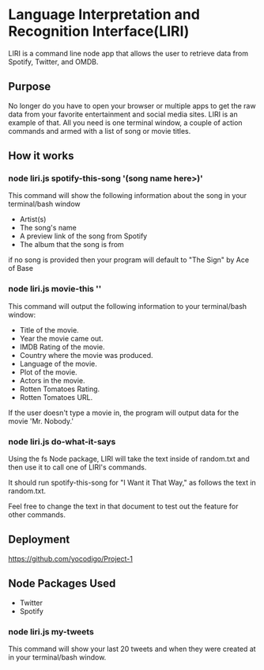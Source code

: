 # Language Interpretation and Recognition Interface(LIRI)
LIRI is a command line node app that allows the user to retrieve data from Spotify, Twitter, and OMDB.

## Purpose
No longer do you have to open your browser or multiple apps to get the raw data from your favorite entertainment and social media sites. LIRI is an example of that. All you need is one terminal window, a couple of action commands and armed with a list of song or movie titles.

## How it works

### node liri.js spotify-this-song '(song name here>)'

This command will show the following information about the song in your terminal/bash window

   * Artist(s)
   * The song's name
   * A preview link of the song from Spotify
   * The album that the song is from

if no song is provided then your program will default to
"The Sign" by Ace of Base


### node liri.js movie-this '<movie name here>'

This command will output the following information to your terminal/bash window:
   * Title of the movie.
   * Year the movie came out.
   * IMDB Rating of the movie.
   * Country where the movie was produced.
   * Language of the movie.
   * Plot of the movie.
   * Actors in the movie.
   * Rotten Tomatoes Rating.
   * Rotten Tomatoes URL.

If the user doesn't type a movie in, the program will output data for the movie 'Mr. Nobody.'


### node liri.js do-what-it-says 

Using the fs Node package, LIRI will take the text inside of random.txt and then use it to call one of LIRI's commands. 

It should run spotify-this-song for "I Want it That Way," as follows the text in random.txt.

Feel free to change the text in that document to test out the feature for other commands.


## Deployment
https://github.com/yocodigo/Project-1

## Node Packages Used
* Twitter
* Spotify




### node liri.js my-tweets

This command will show your last 20 tweets and when they were created at in your terminal/bash window.


